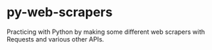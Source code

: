 # py-web-scrapers
Practicing with Python by making some different web scrapers with Requests and various other APIs.
